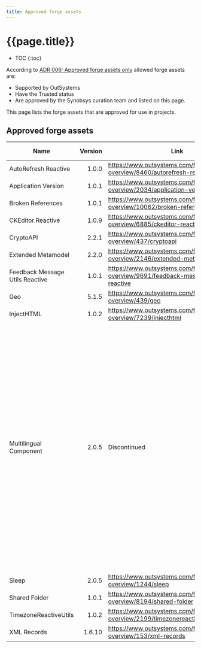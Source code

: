 ```yaml
---
title: Approved forge assets
---
```


# {{page.title}}

* TOC
{:toc}

According to [ADR 006: Approved forge assets only](ADR-006-approved-forge-components-only.html) allowed forge assets are:

* Supported by OutSystems
* Have the Trusted status
* Are approved by the Synobsys curation team and listed on this page.

This page lists the forge assets that are approved for use in projects.

## Approved forge assets

| Name | Version | Link | Approved By | Approved on | Curation Log |
| --- | -----: | --- | --- | --- |--- |
|AutoRefresh Reactive|1.0.0|<https://www.outsystems.com/forge/component-overview/8460/autorefresh-reactive>| - | pending | [todo](todo) |
| Application Version | 1.0.1 | <https://www.outsystems.com/forge/component-overview/2034/application-version> | Paul | 2021-10| - |
| Broken References | 1.0.1 | <https://www.outsystems.com/forge/component-overview/10062/broken-references> | Paul | 2021 | - |
|CKEditor.Reactive|1.0.9| <https://www.outsystems.com/forge/component-overview/6885/ckeditor-reactive> | Paul | 2021 | - |
| CryptoAPI | 2.2.1 | <https://www.outsystems.com/forge/component-overview/437/cryptoapi> | Paul | 2016 | - |
| Extended Metamodel | 2.2.0 | <https://www.outsystems.com/forge/component-overview/2146/extended-metamodel> | Paul | 2021-10-21 | - |
| Feedback Message Utils Reactive | 1.0.1 | <https://www.outsystems.com/forge/component-overview/9691/feedback-message-utils-reactive> | Paul | - |
| Geo | 5.1.5 | <https://www.outsystems.com/forge/component-overview/439/geo> | Paul | 2021 | - |
| InjectHTML | 1.0.2 | <https://www.outsystems.com/forge/component-overview/7239/injecthtml> | Paul | 2021-10-01 | - |
| Multilingual Component | 2.0.5 | Discontinued | - | - | Multilingual Forge component was discontinued on July 5th, 2021. If you wish to continue using a supported translations mechanism in your applications, you should update your Platform Server to 11.12.0 and follow the steps on How to migrate translations from Multilingual Forge component to Multilingual on Service Studio. |
| Sleep | 2.0.5 | https://www.outsystems.com/forge/component-overview/1244/sleep | Paul | - | - |
| Shared Folder | 1.0.1 | <https://www.outsystems.com/forge/component-overview/8194/shared-folder> | Paul | 2021-07-21 | - |
| TimezoneReactiveUtils | 1.0.2 | <https://www.outsystems.com/forge/component-overview/2199/timezonereactiveutils> | Paul | 2021-10-21 | replacement for timezone |
| XML Records | 1.6.10 | <https://www.outsystems.com/forge/component-overview/153/xml-records> | Paul | 2021 | - |